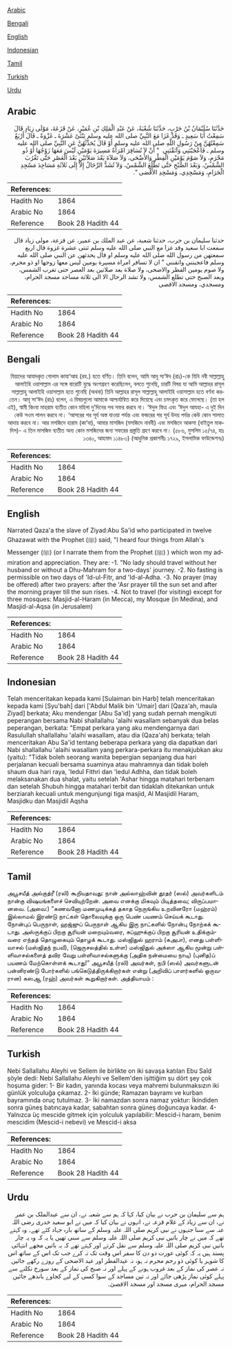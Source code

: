 [Arabic](#arabic)

[Bengali](#bengali)

[English](#english)

[Indonesian](#indonesian)

[Tamil](#tamil)

[Turkish](#turkish)

[Urdu](#urdu)

## Arabic


<div dir="rtl" lang="ar" style={{fontSize:'larger',backgroundColor:'#f8f9fa',padding:20}}>
حَدَّثَنَا سُلَيْمَانُ بْنُ حَرْبٍ، حَدَّثَنَا شُعْبَةُ، عَنْ عَبْدِ الْمَلِكِ بْنِ عُمَيْرٍ، عَنْ قَزَعَةَ، مَوْلَى زِيَادٍ قَالَ سَمِعْتُ أَبَا سَعِيدٍ ـ وَقَدْ غَزَا مَعَ النَّبِيِّ صلى الله عليه وسلم ثِنْتَىْ عَشْرَةَ ـ غَزْوَةً ـ قَالَ أَرْبَعٌ سَمِعْتُهُنَّ مِنْ رَسُولِ اللَّهِ صلى الله عليه وسلم أَوْ قَالَ يُحَدِّثُهُنَّ عَنِ النَّبِيِّ صلى الله عليه وسلم ـ فَأَعْجَبْنَنِي وَآنَقْنَنِي ‏ "‏ أَنْ لاَ تُسَافِرَ امْرَأَةٌ مَسِيرَةَ يَوْمَيْنِ لَيْسَ مَعَهَا زَوْجُهَا أَوْ ذُو مَحْرَمٍ، وَلاَ صَوْمَ يَوْمَيْنِ الْفِطْرِ وَالأَضْحَى، وَلاَ صَلاَةَ بَعْدَ صَلاَتَيْنِ بَعْدَ الْعَصْرِ حَتَّى تَغْرُبَ الشَّمْسُ، وَبَعْدَ الصُّبْحِ حَتَّى تَطْلُعَ الشَّمْسُ، وَلاَ تُشَدُّ الرِّحَالُ إِلاَّ إِلَى ثَلاَثَةِ مَسَاجِدَ مَسْجِدِ الْحَرَامِ، وَمَسْجِدِي، وَمَسْجِدِ الأَقْصَى ‏"‏‏.‏
</div>
<div style={{backgroundColor:'#f8f9fa',padding:20, marginBottom: 10}}><table> <thead> <tr> <th>References:</th> <th></th> </tr> </thead> <tbody><tr><td>Hadith No</td><td>1864</td></tr><tr><td>Arabic No</td><td>1864</td></tr><tr><td>Reference</td><td>Book 28 Hadith 44</td></tr></tbody></table></div>


<div dir="rtl" lang="ar" style={{fontSize:'larger',backgroundColor:'#f8f9fa',padding:20}}>
حدثنا سليمان بن حرب، حدثنا شعبة، عن عبد الملك بن عمير، عن قزعة، مولى زياد قال سمعت ابا سعيد وقد غزا مع النبي صلى الله عليه وسلم ثنتى عشرة غزوة قال اربع سمعتهن من رسول الله صلى الله عليه وسلم او قال يحدثهن عن النبي صلى الله عليه وسلم فاعجبنني وانقنني " ان لا تسافر امراة مسيرة يومين ليس معها زوجها او ذو محرم، ولا صوم يومين الفطر والاضحى، ولا صلاة بعد صلاتين بعد العصر حتى تغرب الشمس، وبعد الصبح حتى تطلع الشمس، ولا تشد الرحال الا الى ثلاثة مساجد مسجد الحرام، ومسجدي، ومسجد الاقصى
</div>
<div style={{backgroundColor:'#f8f9fa',padding:20, marginBottom: 10}}><table> <thead> <tr> <th>References:</th> <th></th> </tr> </thead> <tbody><tr><td>Hadith No</td><td>1864</td></tr><tr><td>Arabic No</td><td>1864</td></tr><tr><td>Reference</td><td>Book 28 Hadith 44</td></tr></tbody></table></div>

## Bengali


<div dir="rtl" lang="bn" style={{fontSize:'larger',backgroundColor:'#f8f9fa',padding:20}}>
যিয়াদের আযাদকৃত গোলাম কাযা‘আহ (রহ.) হতে বর্ণিত। তিনি বলেন, আমি আবূ সা‘ঈদ (রাঃ)-কে যিনি নবী সাল্লাল্লাহু আলাইহি ওয়াসাল্লাম এর সঙ্গে বারোটি যুদ্ধে অংশগ্রহণ করেছিলেন, বলতে শুনেছি, চারটি বিষয় যা আমি আল্লাহর রাসূল সাল্লাল্লাহু আলাইহি ওয়াসাল্লাম হতে শুনেছি (অথবা) তিনি আল্লাহর রাসূল সাল্লাল্লাহু আলাইহি ওয়াসাল্লাম হতে বর্ণনা করতেন। আবূ সা‘ঈদ (রাঃ) বলেন, এ বিষয়গুলো আমাকে আশ্চর্যান্বিত করে দিয়েছে এবং চমৎকৃত করে ফেলেছে। (তা হল এই), স্বামী কিংবা মাহরাম ব্যতীত কোন মহিলা দু’দিনের পথ সফর করবে না। ‘ঈদুল ফিত্র এবং ‘ঈদুল আযহা- এ দুই দিন কেউ সওম পালন করবে না। ‘আসরের পর সূর্য অস্ত যাওয়া পর্যন্ত এবং ফজরের পর সূর্য উদয় পর্যন্ত কেউ কোন সালাত আদায় করবে না। আর মসজিদে হারাম (কা‘বা), আমার মাসজিদ (মসজিদে নাববী) এবং মসজিদে আকসা (বাইতুল মাকদিস)- এ তিন মাসজিদ ব্যতীত অন্য কোন মসজিদের জন্য সফরের প্রস্তুতি গ্রহণ করবে না। (৫৮৬, মুসলিম ১৫/৭৪, হাঃ ১৩৪০, আহমাদ ১১৪৮৩) (আধুনিক প্রকাশনীঃ ১৭২৯, ইসলামিক ফাউন্ডেশনঃ)
</div>
<div style={{backgroundColor:'#f8f9fa',padding:20, marginBottom: 10}}><table> <thead> <tr> <th>References:</th> <th></th> </tr> </thead> <tbody><tr><td>Hadith No</td><td>1864</td></tr><tr><td>Arabic No</td><td>1864</td></tr><tr><td>Reference</td><td>Book 28 Hadith 44</td></tr></tbody></table></div>

## English


<div dir="ltr" lang="en" style={{fontSize:'larger',backgroundColor:'#f8f9fa',padding:20}}>
Narrated Qaza'a the slave of Ziyad:Abu Sa'id who participated in twelve Ghazawat with the Prophet (ﷺ) said, "I heard four things from Allah's Messenger (ﷺ) (or I narrate them from the Prophet (ﷺ) ) which won my admiration and appreciation. They are: -1. "No lady should travel without her husband or without a Dhu-Mahram for a two-days' journey. -2. No fasting is permissible on two days of 'Id-ul-Fitr, and 'Id-al-Adha. -3. No prayer (may be offered) after two prayers: after the 'Asr prayer till the sun set and after the morning prayer till the sun rises. -4. Not to travel (for visiting) except for three mosques: Masjid-al-Haram (in Mecca), my Mosque (in Medina), and Masjid-al-Aqsa (in Jerusalem)
</div>
<div style={{backgroundColor:'#f8f9fa',padding:20, marginBottom: 10}}><table> <thead> <tr> <th>References:</th> <th></th> </tr> </thead> <tbody><tr><td>Hadith No</td><td>1864</td></tr><tr><td>Arabic No</td><td>1864</td></tr><tr><td>Reference</td><td>Book 28 Hadith 44</td></tr></tbody></table></div>

## Indonesian


<div dir="ltr" lang="id" style={{fontSize:'larger',backgroundColor:'#f8f9fa',padding:20}}>
Telah menceritakan kepada kami [Sulaiman bin Harb] telah menceritakan kepada kami [Syu'bah] dari ['Abdul Malik bin 'Umair] dari [Qaza'ah, maula Ziyad] berkata; Aku mendengar [Abu Sa'id] yang sudah pernah mengikuti peperangan bersama Nabi shallallahu 'alaihi wasallam sebanyak dua belas peperangan, berkata: "Empat perkara yang aku mendengarnya dari Rasulullah shallallahu 'alaihi wasallam, atau dia (Qaza'ah) berkata; telah menceritakan Abu Sa'id tentang beberapa perkara yang dia dapatkan dari Nabi shallallahu 'alaihi wasallam yang perkara-perkara itu menakjubkan aku (yaitu): "Tidak boleh seorang wanita bepergian sepanjang dua hari perjalanan kecuali bersama suaminya atau mahramnya dan tidak boleh shaum dua hari raya, 'Iedul Fithri dan 'Iedul Adhha, dan tidak boleh melaksanakan dua shalat, yaitu setelah 'Ashar hingga matahari terbenam dan setelah Shubuh hingga matahari terbit dan tidaklah ditekankan untuk berziarah kecuali untuk mengunjungi tiga masjid, Al Masjidil Haram, Masjidku dan Masjidil Aqsha
</div>
<div style={{backgroundColor:'#f8f9fa',padding:20, marginBottom: 10}}><table> <thead> <tr> <th>References:</th> <th></th> </tr> </thead> <tbody><tr><td>Hadith No</td><td>1864</td></tr><tr><td>Arabic No</td><td>1864</td></tr><tr><td>Reference</td><td>Book 28 Hadith 44</td></tr></tbody></table></div>

## Tamil


<div dir="ltr" lang="ta" style={{fontSize:'larger',backgroundColor:'#f8f9fa',padding:20}}>
அபூசயீத் அல்குத்ரீ (ரலி) கூறியதாவது: நான் அல்லாஹ்வின் தூதர் (ஸல்) அவர்களிடம் நான்கு விஷயங்களைச் செவியுற்றேன். அவை எனக்கு மிகவும் பிடித்தவை; விருப்பமானவை. (அவை:) “கணவனோ மணமுடிக்கத் தகாத நெருங்கிய உறவினரோ (மஹ்ரம்) இல்லாமல் இரண்டு நாட்கள் தொலைவுக்கு ஒரு பெண் பயணம் செய்யக் கூடாது. நோன்புப் பெருநாள், ஹஜ்ஜுப் பெருநாள் ஆகிய இரு நாட்களில் நோன்பு நோற்கக் கூடாது. அஸ்ருக்குப் பிறகு சூரியன் மறையும்வரை, சுப்ஹுக்குப் பிறகு சூரியன் உதிக்கும்வரை எந்தத் தொழுகையும் தொழக் கூடாது. மஸ்ஜிதுல் ஹராம் (கஅபா), எனது பள்ளிவாசல் (மஸ்ஜிதந் நபவீ), (ஜெருசலத்தில் உள்ள) மஸ்ஜிதுல் அக்ஸா ஆகிய மூன்று பள்ளிவாசல்களைத் தவிர வேறு பள்ளிவாசல்களுக்கு (அதிக நன்மையை நாடி) (புனித)ப் பயணம் மேற்கொள்ளக் கூடாது!” அபூசயீத் (ரலி) அவர்கள், நபி (ஸல்) அவர்களுடன் பன்னிரண்டு போர்களில் பங்கெடுத்திருக்கிறார்கள் என்று (அறிவிப் பாளர்களில் ஒருவரான) கஸஆ (ரஹ்) அவர்கள் கூறுகிறார்கள். அத்தியாயம் :
</div>
<div style={{backgroundColor:'#f8f9fa',padding:20, marginBottom: 10}}><table> <thead> <tr> <th>References:</th> <th></th> </tr> </thead> <tbody><tr><td>Hadith No</td><td>1864</td></tr><tr><td>Arabic No</td><td>1864</td></tr><tr><td>Reference</td><td>Book 28 Hadith 44</td></tr></tbody></table></div>

## Turkish


<div dir="ltr" lang="tr" style={{fontSize:'larger',backgroundColor:'#f8f9fa',padding:20}}>
Nebi Sallallahu Aleyhi ve Sellem ile birlikte on iki savaşa katılan Ebu Saîd şöyle dedi: Nebi Sallallahu Aleyhi ve Sellem'den işittiğim şu dört şey çok hoşuma gider: 1- Bir kadın, yanında kocası veya mahremi bulunmaksızın iki günlük yolculuğa çıkamaz. 2- İki günde; Ramazan bayramı ve kurban bayramında oruç tutulmaz. 3- İki namazdan sonra namaz yoktur: İkindiden sonra güneş batıncaya kadar, sabahtan sonra güneş doğuncaya kadar. 4- Yalnızca üç mescide gitmek için yolculuk yapılabilir: Mescid-i haram, benim mescidim (Mescid-i nebevi) ve Mescid-i aksa
</div>
<div style={{backgroundColor:'#f8f9fa',padding:20, marginBottom: 10}}><table> <thead> <tr> <th>References:</th> <th></th> </tr> </thead> <tbody><tr><td>Hadith No</td><td>1864</td></tr><tr><td>Arabic No</td><td>1864</td></tr><tr><td>Reference</td><td>Book 28 Hadith 44</td></tr></tbody></table></div>

## Urdu


<div dir="rtl" lang="ur" style={{fontSize:'larger',backgroundColor:'#f8f9fa',padding:20}}>
ہم سے سلیمان بن حرب نے بیان کیا، کہا کہ ہم سے شعبہ نے، ان سے عبدالملک بن عمر نے، ان سے زیاد کے غلام قزعہ نے، انہوں نے بیان کیا کہ میں نے ابو سعید خدری رضی اللہ عنہ سے سنا جنہوں نے نبی کریم صلی اللہ علیہ وسلم کے ساتھ بارہ جہاد کئے تھے۔ وہ کہتے تھے کہ میں نے چار باتیں نبی کریم صلی اللہ علیہ وسلم سے سنی تھیں یا یہ کہ وہ یہ چار باتیں نبی کریم صلی اللہ علیہ وسلم سے نقل کرتے اور کہتے تھے کہ یہ باتیں مجھے انتہائی پسند ہیں یہ کہ کوئی عورت دو دن کا سفر اس وقت تک نہ کرے جب تک اس کے ساتھ اس کا شوہر یا کوئی ذو رحم محرم نہ ہو، نہ عیدالفطر اور عید الاضحی کے روزے رکھے جائیں نہ عصر کی نماز کے بعد غروب ہونے کے پہلے اور نہ صبح کی نماز کے بعد سورج نکلنے سے پہلے کوئی نماز پڑھی جائے اور نہ تین مساجد کے سوا کسی کے لیے کجاوے باندھے جائیں مسجد الحرام، میری مسجد اور مسجد الاقصیٰ۔
</div>
<div style={{backgroundColor:'#f8f9fa',padding:20, marginBottom: 10}}><table> <thead> <tr> <th>References:</th> <th></th> </tr> </thead> <tbody><tr><td>Hadith No</td><td>1864</td></tr><tr><td>Arabic No</td><td>1864</td></tr><tr><td>Reference</td><td>Book 28 Hadith 44</td></tr></tbody></table></div>